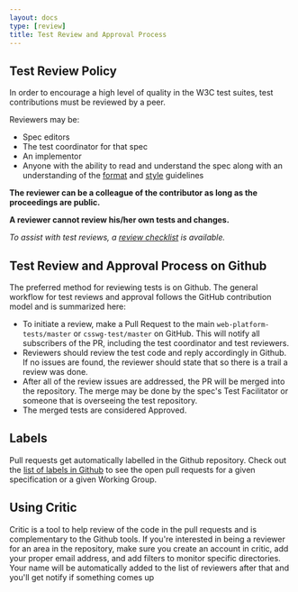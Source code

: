 ```yaml
---
layout: docs
type: [review]
title: Test Review and Approval Process
---
```


## Test Review Policy

In order to encourage a high level of quality in the W3C test
suites, test contributions must be reviewed by a peer.

Reviewers may be:

- Spec editors
- The test coordinator for that spec
- An implementor
- Anyone with the ability to read and understand the spec along
with an understanding of the [format][format] and [style][style] guidelines 

**The reviewer can be a colleague of the contributor as long as the**
**proceedings are public.**

**A reviewer cannot review his/her own tests and changes.**

*To assist with test reviews, a [review checklist][review-checklist]*
*is available.*

## Test Review and Approval Process on Github

The preferred method for reviewing tests is on Github. The general 
workflow for test reviews and approval follows the GitHub
contribution model and is summarized here: 

* To initiate a review, make a Pull Request to the main 
```web-platform-tests/master``` or ```csswg-test/master``` on 
GitHub. This will notify all subscribers of the PR, including 
the test coordinator and test reviewers.
* Reviewers should review the test code and reply accordingly in 
Github. If no issues are found, the reviewer should state that so 
there is a trail a review was done. 
* After all of the review issues are addressed, the PR will be 
merged into the repository. The merge may be done by the spec's Test 
Facilitator or someone that is overseeing the test repository.
* The merged tests are considered Approved.

## Labels

Pull requests get automatically labelled in the Github repository. Check
out the [list of labels in Github][issues]
to see the open pull requests for a given specification or a given Working Group.

## Using Critic

Critic is a tool to help review of the code in the pull requests and is complementary
to the Github tools. If you're interested in being a reviewer for an area in the repository,
make sure you create an account in critic, add your proper email address, and add filters
to monitor specific directories. Your name will be automatically added to the list of
reviewers after that and you'll get notify if something comes up


[format]: ./test-format-guidelines.html
[style]: ./test-style-guidelines.html
[review-checklist]: ./review-checklist.html
[issues]: https://github.com/w3c/web-platform-tests/issues
